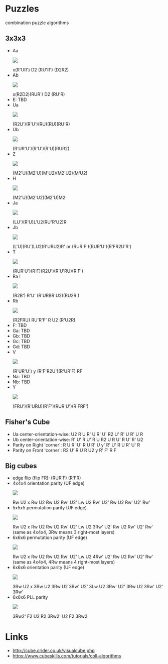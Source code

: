 # Puzzles
combination puzzle algorithms

## 3x3x3
* Aa <p align="bottom"><img src="http://cube.crider.co.uk/visualcube.php?fmt=svg&size=200&view=plan&ac=black&cc=grey&arw=U0U2-s7,U2U8-s7,U8U0-s7"/></p> x(R'UR') D2 (RU'R') (D2R2)
* Ab <p align="bottom"><img src="http://cube.crider.co.uk/visualcube.php?fmt=svg&size=200&view=plan&ac=black&cc=grey&arw=U0U8-s7,U8U2-s7,U2U0-s7"></p> x(R2D2)(RUR') D2 (RU'R)
* E:  TBD
* Ua <p align="bottom"><img src="http://cube.crider.co.uk/visualcube.php?fmt=svg&size=200&view=plan&ac=black&cc=grey&arw=U3U5-s7,U5U1-s7,U1U3-s7"/></p> (R2U')(R'U')(RU)(RU)(RU'R)
* Ub <p align="bottom"><img src="http://cube.crider.co.uk/visualcube.php?fmt=svg&size=200&view=plan&ac=black&cc=grey&arw=U5U3-s7,U3U1-s7,U1U5-s7"/></p> (R'UR'U')(R'U')(R'U)(RUR2)
* Z <p align="bottom"><img src="http://cube.crider.co.uk/visualcube.php?fmt=svg&size=200&view=plan&ac=black&cc=grey&arw=U3U1,U1U3,U7U5,U5U7"/></p> (M2'U)(M2'U)(M'U2)(M2'U2)(M'U2)
* H <p align="bottom"><img src="http://cube.crider.co.uk/visualcube.php?fmt=svg&size=200&view=plan&ac=black&cc=grey&arw=U1U7,U7U1,U3U5,U5U3"/></p> (M2'U)(M2'U2)(M2'U)M2'
* Ja <p align="bottom"><img src="http://cube.crider.co.uk/visualcube.php?fmt=svg&size=200&view=plan&ac=black&cc=grey&arw=U1U5-s7,U5U1-s7,U2U8-s7,U8U2-s7"/></p> (LU')(R'U)L'U2(RU'R'U2)R
* Jb <p align="bottom"><img src="http://cube.crider.co.uk/visualcube.php?fmt=svg&size=200&view=plan&ac=black&cc=grey&arw=U7U5-s7,U5U7-s7,U2U8-s7,U8U2-s7"/></p> (L'U)(RU')LU2(R'URU2)R'  or  (RUR'F')(RUR'U')(R'FR2U'R')
* T <p align="bottom"><img src="http://cube.crider.co.uk/visualcube.php?fmt=svg&size=200&view=plan&ac=black&cc=grey&arw=U3U5-s7,U5U3-s7,U2U8-s7,U8U2-s7"/></p> (RUR'U')(R'F)(R2U')(R'U'RU)(R'F')
* Ra !<p align="bottom"><img src="http://cube.crider.co.uk/visualcube.php?fmt=svg&size=200&view=plan&ac=black&cc=grey&arw=U1U3,U3U1,U2U8,U8U2"/></p> (R2B') R'U' (R'URBR'U2)(RU2R')
* Rb <p align="bottom"><img src="http://cube.crider.co.uk/visualcube.php?fmt=svg&size=200&view=plan&ac=black&cc=grey&arw=U3U7,U7U3,U2U8,U8U2"/></p>(R2FRU) RU'R'F' R U2 (R'U2R)
* F:  TBD
* Ga: TBD
* Gb: TBD
* Gc: TBD
* Gd: TBD
* V <p align="bottom"><img src="http://cube.crider.co.uk/visualcube.php?fmt=svg&size=200&view=plan&ac=black&cc=grey&arw=U0U8,U8U0,U1U5,U5U1"/></p> (R'UR'U') y (R'F'R2U')(R'UR'F) RF
* Na: TBD
* Nb: TBD
* Y <p align="bottom"><img src="http://cube.crider.co.uk/visualcube.php?fmt=svg&size=200&view=plan&ac=black&cc=grey&arw=U0U8,U8U0,U3U1,U1U3"/></p> (FRU')(R'URU)(R'F')(RUR'U')(R'FRF')

## Fisher's Cube
* Ua center-orientation-wise: U2 R U R' U R' U' R2 U' R' U R' U R
* Ub center-orientation-wise: R' U' R U' R U R2 U R U' R U' R' U2
* Parity on Right 'corner': R U R' U' R U R' U y' R' U' R U R' U' R
* Parity on Front 'corner': R2 U' R U R U2 y R' F' R F

## Big cubes
* edge flip (flip FR): (RUR'F) (R'FR)
* 4x4x4 orientation parity (UF edge) <p align="bottom"><img src="http://cube.rider.biz/visualcube.php?fmt=svg&size=200&pzl=4&view=plan&cc=grey&fc=yyyyyyyyyyyyybbyrrrrrrrrrrrrrrrrbyybbbbbbbbbbbbbwwwwwwwwwwwwwwwwoooooooooooooooogggggggggggggggg"/></p> Rw U2 x Rw U2 Rw U2 Rw' U2' Lw U2 Rw' U2' Rw U2 Rw' U2' Rw'
* 5x5x5 permutation parity (UF edge) <p align="bottom"><img src="http://cube.rider.biz/visualcube.php?fmt=svg&size=200&pzl=5&view=plan&cc=grey&fc=yyyyyyyyyyyyyyyyyyyyybybyrrrrrrrrrrrrrrrrrrrrrrrrrbybybbbbbbbbbbbbbbbbbbbbbwwwwwwwwwwwwwwwwwwwwwwwwwoooooooooooooooooooooooooggggggggggggggggggggggggg"/></p> Rw U2 x Rw U2 Rw U2 Rw' U2' Lw U2 3Rw' U2' Rw U2 Rw' U2' Rw'  (same as 4x4x4, 3Rw means 3 right-most layers)
* 6x6x6 permutation parity (UF edge) <p align="bottom"><img src="http://cube.rider.biz/visualcube.php?fmt=svg&size=200&pzl=6&view=plan&cc=grey&fc=yyyyyyyyyyyyyyyyyyyyyyyyyyyyyyyybbyyrrrrrrrrrrrrrrrrrrrrrrrrrrrrrrrrrrrrbbyybbbbbbbbbbbbbbbbbbbbbbbbbbbbbbbbwwwwwwwwwwwwwwwwwwwwwwwwwwwwwwwwwwwwoooooooooooooooooooooooooooooooooooogggggggggggggggggggggggggggggggggggg"/></p> Rw U2 x Rw U2 Rw U2 Rw' U2' Lw U2 4Rw' U2' Rw U2 Rw' U2' Rw'  (same as 4x4x4, 4Rw means 4 right-most layers)
* 6x6x6 orientation parity (UF edge) <p align="bottom"><img src="http://cube.rider.biz/visualcube.php?fmt=svg&size=200&pzl=6&view=plan&cc=grey&fc=yyyyyyyyyyyyyyyyyyyyyyyyyyyyyybbbbbbrrrrrrrrrrrrrrrrrrrrrrrrrrrrrrrrrrrryyyyyybbbbbbbbbbbbbbbbbbbbbbbbbbbbbbwwwwwwwwwwwwwwwwwwwwwwwwwwwwwwwwwwwwoooooooooooooooooooooooooooooooooooogggggggggggggggggggggggggggggggggggg"/></p> 3Rw U2 x 3Rw U2 3Rw U2 3Rw' U2' 3Lw U2 3Rw' U2' 3Rw U2 3Rw' U2' 3Rw'
* 6x6x6 PLL parity <p align="bottom"><img src="http://cube.rider.biz/visualcube.php?fmt=svg&size=200&pzl=6&view=plan&cc=grey&fc=yyyyyyyyyyyyyyyyyyyyyyyyyyyyyyyyyyyyrrrrrrrrrrrrrrrrrrrrrrrrrrrrrrrrrrrrbggggbbbbbbbbbbbbbbbbbbbbbbbbbbbbbbbwwwwwwwwwwwwwwwwwwwwwwwwwwwwwwwwwwwwoooooooooooooooooooooooooooooooooooogbbbbggggggggggggggggggggggggggggggg"/></p> 3Rw2' F2 U2 R2 3Rw2' U2 F2 3Rw2



# Links
* http://cube.crider.co.uk/visualcube.php
* https://www.cubeskills.com/tutorials/coll-algorithms
